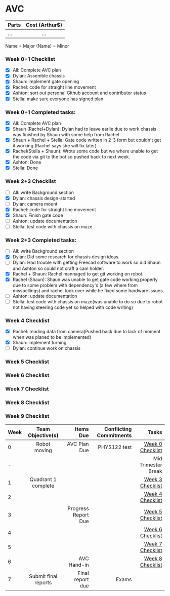 # AVC

| Parts  | Cost (Arthur$)  |
| :------------ |:---------------:| 
| ...      | ... |
Name = Major
(Name) = Minor
### Week 0+1 Checklist
- [x] All: Complete AVC plan
- [x] Dylan: Assemble chassis
- [x] Shaun: implement gate opening
- [x] Rachel: code for straight line movement
- [x] Ashton: sort out personal Github account and contributor status
- [x] Stella: make sure everyone has signed plan

### Week 0+1 Completed tasks:
- [x] All: Complete AVC plan
- [x] Shaun (Rachel+Dylan): Dylan had to leave earlie due to work chassis was finished by Shaun with some help from Rachel
- [x] Shaun + Rachel + Stella: Gate code written in 2-3 form but couldn't get it working.(Rachel says she will fix later)
- [x] Rachel(Stella + Shaun): Wrote some code but we where unable to get the code via git to the bot so pushed back to next week.
- [x] Ashton: Done
- [x] Stella: Done

### Week 2+3 Checklist
- [ ] All: write Background section
- [x] Dylan: chassis design-started
- [ ] Dylan: camera mount
- [x] Rachel: code for straight line movement
- [x] Shaun: Finish gate code
- [ ] Ashton: update documentation
- [ ] Stella: test code with chassis on maze

### Week 2+3 Completed tasks:
- [ ] All: write Background section
- [x] Dylan: Did some research for chassis design ideas.
- [ ] Dylan: Had trouble with getting Freecad software to work so did Shaun and Ashton so could not craft a cam holder.
- [x] Rachel + Shaun: Rachel mannaged to get git working on robot.
- [x] Rachel (Shaun): Shaun was unable to get gate code working properly due to some problem with dependency's
                      (a few where from misspellings) and rachel took over while he fixed some hardware issues.
- [ ] Ashton: update documentation
- [ ] Stella: test code with chassis on maze(was unable to do so due to robot not having steering code yet so helped with code writing)

### Week 4 Checklist
- [x] Rachel: reading data from camera(Pushed back due to lack of moment when was planed to be implemented)
- [x] Shaun: implement turning
- [ ] Dylan: continue work on chassis

### Week 5 Checklist

### Week 6 Checklist

### Week 7 Checklist

### Week 8 Checklist

### Week 9 Checklist


| Week  | Team Objective(s)  | Items Due | Conflicting Commitments | Tasks |
| :------------ |:---------------:| ------: | ------: | ------: |
| 0   | Robot moving | AVC Plan Due | PHYS122 test | [Week 0 Checklist](#week-1-checklist) |
| -   |  |  | | Mid Trimester Break|
| 1   | Quadrant 1 complete |  | | [Week 3 Checklist](#week-1-checklist) |
| 2   |                     |  | | [Week 4 Checklist](#week-2-checklist) |
| 3   |                     | Progress Report Due | | [Week 5 Checklist](#week-3-checklist) |
| 4   |                     |  | | [Week 6 Checklist](#week-4-checklist) |
| 5   |                     |  | | [Week 7 Checklist](#week-5-checklist) |
| 6   |                     | AVC Hand-in | | [Week 8 Checklist](#week-6-checklist) |
| 7   | Submit final reports | Final report due | Exams | |
